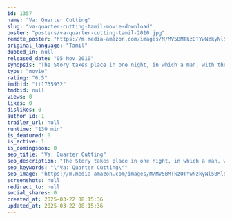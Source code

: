 ```yaml
---
id: 1357
name: "Va: Quarter Cutting"
slug: "va-quarter-cutting-tamil-movie-download"
poster: "posters/va-quarter-cutting-tamil-2010.jpg"
remote_poster: "https://m.media-amazon.com/images/M/MV5BMTkzOTYwNzkyNl5BMl5BanBnXkFtZTcwMDc2ODQwNA@@._V1_SX300.jpg"
original_language: "Tamil"
dubbed_in: null
released_date: "05 Nov 2010"
synopsis: "The Story takes place in one night, in which a man, with the help of his would-be brother-in-law, hunts for a last liquor before leaving to Saudi Arabia."
type: "movie"
rating: "6.5"
imdbid: "tt1735932"
tmdbid: null
views: 0
likes: 0
dislikes: 0
author_id: 1
trailer_url: null
runtime: "130 min"
is_featured: 0
is_active: 1
is_comingsoon: 0
seo_title: "Va: Quarter Cutting"
seo_description: "The Story takes place in one night, in which a man, with the help of his would-be brother-in-law, hunts for a last liquor before leaving to Saudi Arabia."
seo_keywords: "\"Va: Quarter Cutting\""
seo_image: "https://m.media-amazon.com/images/M/MV5BMTkzOTYwNzkyNl5BMl5BanBnXkFtZTcwMDc2ODQwNA@@._V1_SX300.jpg"
screenshots: null
redirect_to: null
social_shares: 0
created_at: 2025-03-22 08:15:36
updated_at: 2025-03-22 08:15:36
---
```


